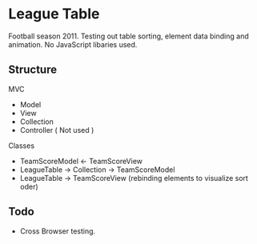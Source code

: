 # League Table

Football season 2011. Testing out table sorting, element data binding and animation. No JavaScript libaries used.

## Structure

MVC

 * Model
 * View
 * Collection
 * Controller ( Not used )

Classes

 * TeamScoreModel <- TeamScoreView
 * LeagueTable -> Collection -> TeamScoreModel
 * LeagueTable -> TeamScoreView (rebinding elements to visualize sort oder)

## Todo

 * Cross Browser testing.
